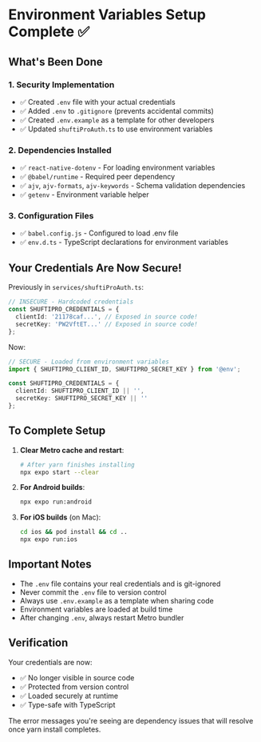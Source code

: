 # Environment Variables Setup Complete ✅

## What's Been Done

### 1. Security Implementation
- ✅ Created `.env` file with your actual credentials
- ✅ Added `.env` to `.gitignore` (prevents accidental commits)
- ✅ Created `.env.example` as a template for other developers
- ✅ Updated `shuftiProAuth.ts` to use environment variables

### 2. Dependencies Installed
- ✅ `react-native-dotenv` - For loading environment variables
- ✅ `@babel/runtime` - Required peer dependency
- ✅ `ajv`, `ajv-formats`, `ajv-keywords` - Schema validation dependencies
- ✅ `getenv` - Environment variable helper

### 3. Configuration Files
- ✅ `babel.config.js` - Configured to load .env file
- ✅ `env.d.ts` - TypeScript declarations for environment variables

## Your Credentials Are Now Secure!

Previously in `services/shuftiProAuth.ts`:
```typescript
// INSECURE - Hardcoded credentials
const SHUFTIPRO_CREDENTIALS = {
  clientId: '21178caf...', // Exposed in source code!
  secretKey: 'PW2VftET...' // Exposed in source code!
};
```

Now:
```typescript
// SECURE - Loaded from environment variables
import { SHUFTIPRO_CLIENT_ID, SHUFTIPRO_SECRET_KEY } from '@env';

const SHUFTIPRO_CREDENTIALS = {
  clientId: SHUFTIPRO_CLIENT_ID || '',
  secretKey: SHUFTIPRO_SECRET_KEY || ''
};
```

## To Complete Setup

1. **Clear Metro cache and restart**:
   ```bash
   # After yarn finishes installing
   npx expo start --clear
   ```

2. **For Android builds**:
   ```bash
   npx expo run:android
   ```

3. **For iOS builds** (on Mac):
   ```bash
   cd ios && pod install && cd ..
   npx expo run:ios
   ```

## Important Notes

- The `.env` file contains your real credentials and is git-ignored
- Never commit the `.env` file to version control
- Always use `.env.example` as a template when sharing code
- Environment variables are loaded at build time
- After changing `.env`, always restart Metro bundler

## Verification

Your credentials are now:
- ✅ No longer visible in source code
- ✅ Protected from version control
- ✅ Loaded securely at runtime
- ✅ Type-safe with TypeScript

The error messages you're seeing are dependency issues that will resolve once yarn install completes.